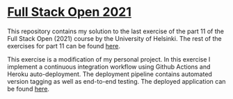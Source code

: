 # [Full Stack Open 2021](https://fullstackopen.com/en/)

This repository contains my solution to the last exercise of the part 11 of the Full Stack Open (2021) course by the University of Helsinki. The rest of the exercises for part 11 can be found [here](https://github.com/HVKukkonen/full-stack-open-pokedex).

This exercise is a modification of my personal project. In this exercise I implement a continuous integration workflow using Github Actions and Heroku auto-deployment. The deployment pipeline contains automated version tagging as well as end-to-end testing. The deployed application can be found [here](http://christmas-wish-list.herokuapp.com).